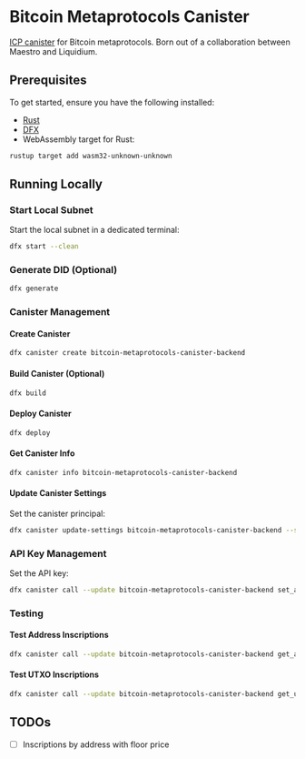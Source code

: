 # Bitcoin Metaprotocols Canister

[ICP canister](https://internetcomputer.org/docs/building-apps/essentials/canisters) for Bitcoin metaprotocols. Born out of a collaboration between Maestro and Liquidium.

## Prerequisites

To get started, ensure you have the following installed:

-   [Rust](https://www.rust-lang.org/tools/install)
-   [DFX](https://internetcomputer.org/docs/building-apps/developer-tools/dfx/)
-   WebAssembly target for Rust:

```bash
rustup target add wasm32-unknown-unknown
```

## Running Locally

### Start Local Subnet

Start the local subnet in a dedicated terminal:

```bash
dfx start --clean
```

### Generate DID (Optional)

```bash
dfx generate
```

### Canister Management

#### Create Canister

```bash
dfx canister create bitcoin-metaprotocols-canister-backend
```

#### Build Canister (Optional)

```bash
dfx build
```

#### Deploy Canister

```bash
dfx deploy
```

#### Get Canister Info

```bash
dfx canister info bitcoin-metaprotocols-canister-backend
```

#### Update Canister Settings

Set the canister principal:

```bash
dfx canister update-settings bitcoin-metaprotocols-canister-backend --set-controller <id>
```

### API Key Management

Set the API key:

```bash
dfx canister call --update bitcoin-metaprotocols-canister-backend set_api_key '("maestro_api_key")'
```

### Testing

#### Test Address Inscriptions

```bash
dfx canister call --update bitcoin-metaprotocols-canister-backend get_address_inscriptions '("bc1pa2lw8d6u3kkexzqn9hqgzultkzjjc9rxtveldes68ryfdq8tmslqwfuccl", "10")'
```

#### Test UTXO Inscriptions

```bash
dfx canister call --update bitcoin-metaprotocols-canister-backend get_utxo_inscriptions '("604abd1c0ff2ce5a89b004a0601a75280ed3b76384af37b0a46a23471e9288e7", "1")'
```

## TODOs

-   [ ] Inscriptions by address with floor price
